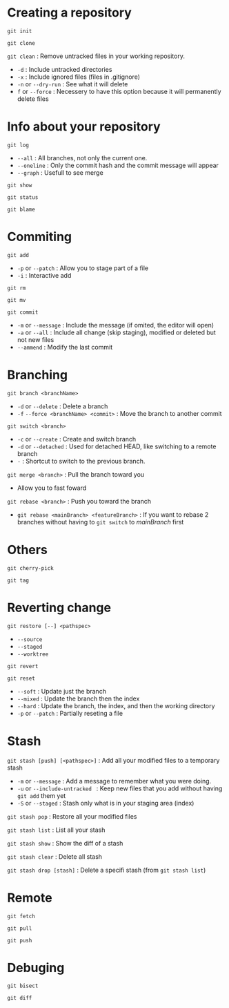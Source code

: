 # Creating a repository

`git init`

`git clone`

`git clean` : Remove untracked files in your working repository.
- `-d` : Include untracked directories
- `-x` : Include ignored files (files in .gitignore)
- `-n` or `--dry-run` : See what it will delete
- `f` or `--force` : Necessery to have this option because it will permanently delete files

# Info about your repository

`git log`
- `--all` : All branches, not only the current one. 
- `--oneline` : Only the commit hash and the commit message will appear
- `--graph` : Usefull to see merge

`git show`

`git status`

`git blame`

# Commiting

`git add`
- `-p` or `--patch` : Allow you to stage part of a file
- `-i` : Interactive add

`git rm`

`git mv`

`git commit`
- `-m` or `--message` : Include the message (if omited, the editor will open)
- `-a` or `--all` : Include all change (skip staging), modified or deleted but not new files
- `--ammend` : Modify the last commit

# Branching

`git branch <branchName>`
- `-d` or `--delete` : Delete a branch
- `-f` `--force <branchName> <commit>` : Move the branch to another commit

`git switch <branch>`
- `-c` or `--create` : Create and switch branch
- `-d` or `--detached` : Used for detached HEAD, like switching to a remote branch
- `-` : Shortcut to switch to the previous branch.

`git merge <branch>` : Pull the branch toward you
- Allow you to fast foward

`git rebase <branch>` : Push you toward the branch
- `git rebase <mainBranch> <featureBranch>` : If you want to rebase 2 branches without having to `git switch` to *mainBranch* first

# Others

`git cherry-pick`

`git tag`

# Reverting change

`git restore [--] <pathspec>`
- `--source`
- `--staged`
- `--worktree`

`git revert`

`git reset`
- `--soft` : Update just the branch 
- `--mixed` : Update the branch then the index
- `--hard` : Update the branch, the index, and then the working directory
- `-p` or `--patch` : Partially reseting a file

# Stash

`git stash [push] [<pathspec>]` : Add all your modified files to a temporary stash
- `-m` or `--message` : Add a message to remember what you were doing.
- `-u` or `--include-untracked ` : Keep new files that you add without having `git add` them yet
- `-S` or `--staged` : Stash only what is in your staging area (index)

`git stash pop` : Restore all your modified files

`git stash list` : List all your stash

`git stash show` : Show the diff of a stash

`git stash clear` : Delete all stash

`git stash drop [stash]` : Delete a specifi stash (from `git stash list`)

# Remote

`git fetch`

`git pull`

`git push`

# Debuging

`git bisect`

`git diff`
